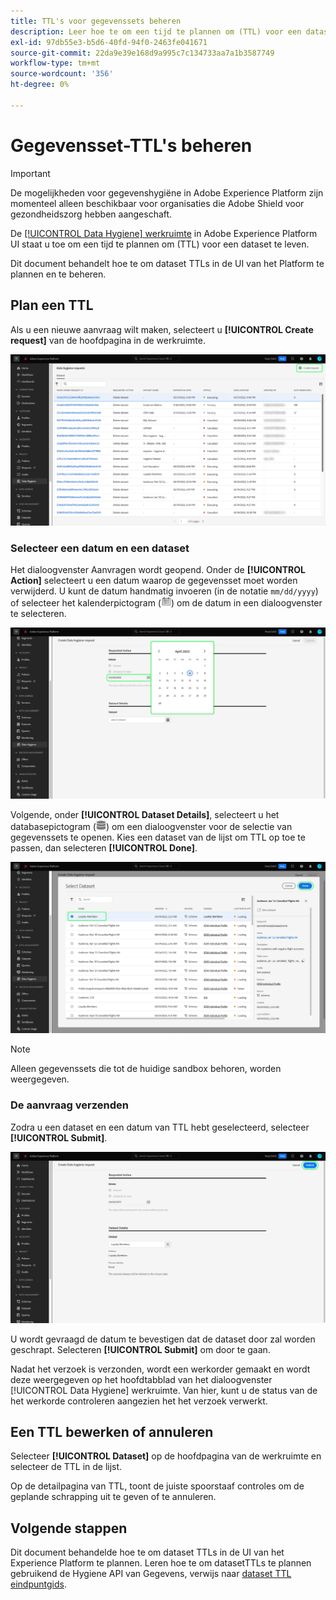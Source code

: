 ```yaml
---
title: TTL's voor gegevenssets beheren
description: Leer hoe te om een tijd te plannen om (TTL) voor een dataset in Adobe Experience Platform UI te leven.
exl-id: 97db55e3-b5d6-40fd-94f0-2463fe041671
source-git-commit: 22da9e39e168d9a995c7c134733aa7a1b3587749
workflow-type: tm+mt
source-wordcount: '356'
ht-degree: 0%

---
```


# Gegevensset-TTL&#39;s beheren

>[!IMPORTANT]
>
>De mogelijkheden voor gegevenshygiëne in Adobe Experience Platform zijn momenteel alleen beschikbaar voor organisaties die Adobe Shield voor gezondheidszorg hebben aangeschaft.

De [[!UICONTROL Data Hygiene] werkruimte](./overview.md) in Adobe Experience Platform UI staat u toe om een tijd te plannen om (TTL) voor een dataset te leven.

Dit document behandelt hoe te om dataset TTLs in de UI van het Platform te plannen en te beheren.

## Plan een TTL

Als u een nieuwe aanvraag wilt maken, selecteert u **[!UICONTROL Create request]** van de hoofdpagina in de werkruimte.

![Afbeelding die de [!UICONTROL Create request] knop die wordt geselecteerd](../images/ui/ttl/create-request-button.png)

<!-- The request creation dialog appears. Under the **[!UICONTROL Action]** section, select **[!UICONTROL Dataset]** to update the available controls for TTL scheduling-->

### Selecteer een datum en een dataset

Het dialoogvenster Aanvragen wordt geopend. Onder de **[!UICONTROL Action]** selecteert u een datum waarop de gegevensset moet worden verwijderd. U kunt de datum handmatig invoeren (in de notatie `mm/dd/yyyy`) of selecteer het kalenderpictogram (![Afbeelding van het kalenderpictogram](../images/ui/ttl/calendar-icon.png)) om de datum in een dialoogvenster te selecteren.

![Afbeelding met een vervaldatum die wordt ingesteld voor de TTL](../images/ui/ttl/select-date.png)

Volgende, onder **[!UICONTROL Dataset Details]**, selecteert u het databasepictogram (![Afbeelding van het databasepictogram](../images/ui/ttl/database-icon.png)) om een dialoogvenster voor de selectie van gegevenssets te openen. Kies een dataset van de lijst om TTL op toe te passen, dan selecteren **[!UICONTROL Done]**.

![Afbeelding met een gegevensset die wordt geselecteerd](../images/ui/ttl/select-dataset.png)

>[!NOTE]
>
>Alleen gegevenssets die tot de huidige sandbox behoren, worden weergegeven.

### De aanvraag verzenden

Zodra u een dataset en een datum van TTL hebt geselecteerd, selecteer **[!UICONTROL Submit]**.

![Afbeelding die de [!UICONTROL Submit] knop die wordt geselecteerd](../images/ui/ttl/submit.png)

U wordt gevraagd de datum te bevestigen dat de dataset door zal worden geschrapt. Selecteren **[!UICONTROL Submit]** om door te gaan.

Nadat het verzoek is verzonden, wordt een werkorder gemaakt en wordt deze weergegeven op het hoofdtabblad van het dialoogvenster [!UICONTROL Data Hygiene] werkruimte. Van hier, kunt u de status van de het werkorde controleren aangezien het het verzoek verwerkt.

## Een TTL bewerken of annuleren

Selecteer **[!UICONTROL Dataset]** op de hoofdpagina van de werkruimte en selecteer de TTL in de lijst.

Op de detailpagina van TTL, toont de juiste spoorstaaf controles om de geplande schrapping uit te geven of te annuleren.

## Volgende stappen

Dit document behandelde hoe te om dataset TTLs in de UI van het Experience Platform te plannen. Leren hoe te om datasetTTLs te plannen gebruikend de Hygiene API van Gegevens, verwijs naar [dataset TTL eindpuntgids](../api/ttl.md).
